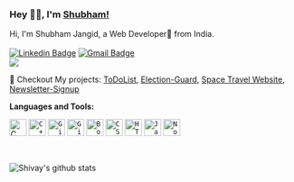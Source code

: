 ### Hey 👋🏽, I'm [Shubham!](https://shivaylaba.me)

<!-- (https://shivaylamba.me)  -->

Hi, I'm Shubham Jangid, a Web Developer🚀 from India. <br> <br>
[![Linkedin Badge](https://img.shields.io/badge/-mocamboo-blue?style=social&logo=Linkedin&logoColor=blue&link=https://www.linkedin.com/in/mocamboo)](https://www.linkedin.com/in/mocamboo/)
[![Gmail Badge](https://img.shields.io/badge/-GMail-c14438?style=social&logo=Gmail&logoColor=red&link=mailto:shubham0jangid@gmail.com)](mailto:shubham0jangid@gmail.com)
<br />
![](https://visitor-badge.glitch.me/badge?page_id=mocamboo.mocamboo) <br>

🔭 Checkout My projects: [ToDoList](https://todolist-app-project-shubham.herokuapp.com/), [Election-Guard](https://election-guard-project-shubham.herokuapp.com/), [Space Travel Website](https://space-tour-plan.netlify.app/index.html), [Newsletter-Signup](https://newsletter-signup-kshitijanand.herokuapp.com/)

**Languages and Tools:**

<p align="centre"> 
     <img width="30px" src="https://img.icons8.com/color/3x/c-programming.png" title="C"/>
<code><img width="30px" src="https://img.icons8.com/color/4x/c-plus-plus-logo.png" title="C++"/></code>
<!-- <code><img width="30px" src="https://img.icons8.com/color/4x/000000/python.png" title="Python"/></code> -->
<!-- <code><img width="30px" src="https://img.icons8.com/color/4x/000000/java.png" title ="Java"/></code> -->
<!-- <code><img width="30px" src="https://img.icons8.com/plasticine/100/000000/react.png" title="React"/></code> -->
<!-- <code><img width="30px" src="https://img.icons8.com/ios/4x/00758f/mysql-logo.png" title="MySQL"/></code> -->
<!-- <code><img width="30px" src="https://img.icons8.com/dusk/64/000000/database-restore.png" title="Database"/></code> -->
<code><img width="30px" src="https://img.icons8.com/fluent/8x/github.png" title="GitHub"/></code>
<code><img width="30px" src="https://img.icons8.com/color/2x/git.png" title="Git"/></code>
<code><img width="30px" src="https://img.icons8.com/color/2x/bootstrap.png" title="Bootstrap"/></code>
<code><img width="30px" src="https://img.icons8.com/color/48/000000/css3.png" title="CSS"/></code>
<code><img width="30px" src="https://img.icons8.com/color/48/000000/html-5.png" title="HTML"/></code>
<code><img width="30px" src="https://img.icons8.com/color/48/000000/javascript.png" title="Javascript"/></code>
<!-- <code><img width="30px" src="https://img.icons8.com/color/8x/000000/mongodb.png" title="MongoDB"/></code> -->
<code><img width="30px" src="https://img.icons8.com/color/8x/000000/nodejs.png" title="Nodejs"/></code>
<!-- <code><img width="30px" src="https://img.icons8.com/color/8x/000000/tensorflow.png" title="Tensorflow"/></code> -->
</p>
<br>

![Shivay's github stats](https://github-readme-stats.vercel.app/api?username=mocamboo&show_icons=true&hide_border=true)
